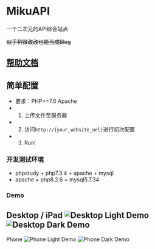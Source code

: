 # MikuAPI
一个二次元的API综合站点

~~似乎稍微改改也能当成Blog~~

## [帮助文档](https://molanp.github.io/MikuAPI/)

## 简单配置

- 要求：PHP>=7.0 Apache
- 1. 上传文件至服务器
- 2. 访问`http://{your_website_url}`进行初次配置
- 3. Run!

### 开发测试环境

- phpstudy + php7.3.4 + apache + mysql
- apache + php8.2.6 + mysql5.7.34

### Demo

Desktop / iPad
![Desktop Light Demo](https://img2.imgtp.com/2024/03/16/SS80N0Qc.png)
![Desktop Dark Demo](https://img2.imgtp.com/2024/03/16/jdgqlNxV.png)
---
Phone
![Phone Light Demo](https://img2.imgtp.com/2024/03/16/5nPa1Kjp.png)
![Phone Dark Demo](https://img2.imgtp.com/2024/03/16/NXpBU8nR.png)